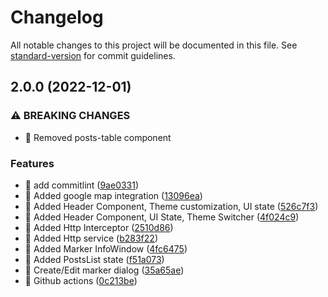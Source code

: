 # Changelog

All notable changes to this project will be documented in this file. See [standard-version](https://github.com/conventional-changelog/standard-version) for commit guidelines.

## 2.0.0 (2022-12-01)

### ⚠ BREAKING CHANGES

- 🧨 Removed posts-table component

### Features

- 🎸 add commitlint ([9ae0331](https://github.com/PiotrMieszczak/wefox/commit/9ae03316299944427c3fd7232cbff31abfc4f10b))
- 🎸 Added google map integration ([13096ea](https://github.com/PiotrMieszczak/wefox/commit/13096ea88fc7b2f468733eba7891b6ff9d6719a4))
- 🎸 Added Header Component, Theme customization, UI state ([526c7f3](https://github.com/PiotrMieszczak/wefox/commit/526c7f350502163bdedeed837af4ceb59847fe82))
- 🎸 Added Header Component, UI State, Theme Switcher ([4f024c9](https://github.com/PiotrMieszczak/wefox/commit/4f024c9d5852fe788afe0b37dd0b2d8d4fba1523))
- 🎸 Added Http Interceptor ([2510d86](https://github.com/PiotrMieszczak/wefox/commit/2510d862e6ad475b455825c0aa0c31509e18e1cc))
- 🎸 Added Http service ([b283f22](https://github.com/PiotrMieszczak/wefox/commit/b283f22008449467ac7da91454848ecaf6c1cb96))
- 🎸 Added Marker InfoWindow ([4fc6475](https://github.com/PiotrMieszczak/wefox/commit/4fc647564ae03e846494a079a2982aa88a601d81))
- 🎸 Added PostsList state ([f51a073](https://github.com/PiotrMieszczak/wefox/commit/f51a073d0ea8fb1a1ab70c55b6ced85aa838727a))
- 🎸 Create/Edit marker dialog ([35a65ae](https://github.com/PiotrMieszczak/wefox/commit/35a65ae67b26d08d5736f394d8ec348f371c2472))
- 🎸 Github actions ([0c213be](https://github.com/PiotrMieszczak/wefox/commit/0c213be9836af95aa5cab87222f4c57aebc8f741))
